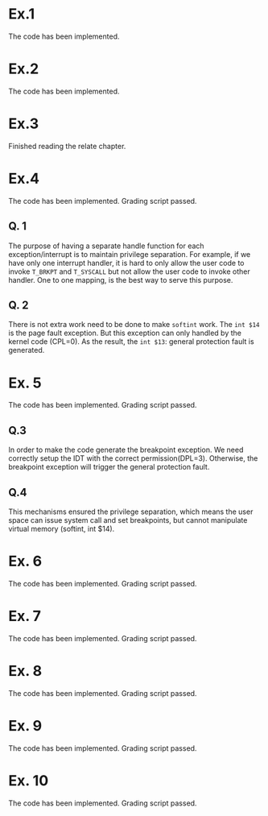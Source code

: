 # Ex.1
The code has been implemented.

# Ex.2
The code has been implemented.

# Ex.3
Finished reading the relate chapter.

# Ex.4
The code has been implemented. Grading script passed.

## Q. 1
The purpose of having a separate handle function for each exception/interrupt
is to maintain privilege separation. For example, if we have only one interrupt
handler, it is hard to only allow the user code to invoke `T_BRKPT` and
`T_SYSCALL` but not allow the user code to invoke other handler. One to one
mapping, is the best way to serve this purpose.

## Q. 2
There is not extra work need to be done to make `softint` work. The `int $14`
is the page fault exception. But this exception can only handled by the kernel
code (CPL=0). As the result, the `int $13`: general protection fault is  generated.

# Ex. 5
The code has been implemented. Grading script passed.

## Q.3
In order to make the code generate the breakpoint  exception. We need correctly
setup the IDT with the correct permission(DPL=3). Otherwise, the breakpoint
exception will trigger the general protection fault.

## Q.4
This mechanisms ensured the privilege separation, which means the user space
can issue system call and set breakpoints, but cannot manipulate virtual
memory (softint, int $14).

# Ex. 6
The code has been implemented. Grading script passed.

# Ex. 7
The code has been implemented. Grading script passed.

# Ex. 8
The code has been implemented. Grading script passed.

# Ex. 9
The code has been implemented. Grading script passed.

# Ex. 10
The code has been implemented. Grading script passed.
